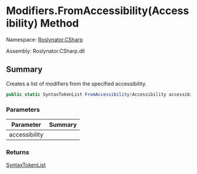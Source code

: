 # Modifiers\.FromAccessibility\(Accessibility\) Method

Namespace: [Roslynator.CSharp](../../README.md)

Assembly: Roslynator\.CSharp\.dll

## Summary

Creates a list of modifiers from the specified accessibility\.

```csharp
public static SyntaxTokenList FromAccessibility(Accessibility accessibility)
```

### Parameters

| Parameter | Summary |
| --------- | ------- |
| accessibility | |

### Returns

[SyntaxTokenList](https://docs.microsoft.com/en-us/dotnet/api/microsoft.codeanalysis.syntaxtokenlist)


